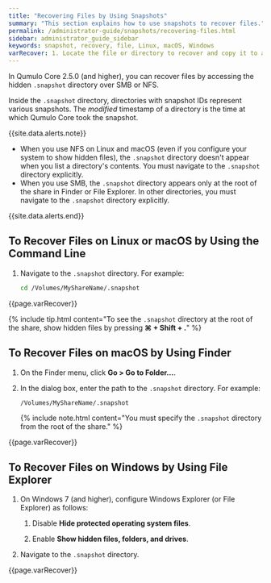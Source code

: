 ```yaml
---
title: "Recovering Files by Using Snapshots"
summary: "This section explains how to use snapshots to recover files."
permalink: /administrator-guide/snapshots/recovering-files.html
sidebar: administrator_guide_sidebar
keywords: snapshot, recovery, file, Linux, macOS, Windows
varRecover: 1. Locate the file or directory to recover and copy it to a new location.
---
```


In Qumulo Core 2.5.0 (and higher), you can recover files by accessing the hidden `.snapshot` directory over SMB or NFS.

Inside the `.snapshot` directory, directories with snapshot IDs represent various snapshots. The _modified_ timestamp of a directory is the time at which Qumulo Core took the snapshot.

{{site.data.alerts.note}}
<ul>
  <li>When you use NFS on Linux and macOS (even if you configure your system to show hidden files), the <code>.snapshot</code> directory doesn't appear when you list a directory's contents. You must navigate to the <code>.snapshot</code> directory explicitly.</li>
  <li>When you use SMB, the <code>.snapshot</code> directory appears only at the root of the share in Finder or File Explorer. In other directories, you must navigate to the <code>.snapshot</code> directory explicitly.</li>  
</ul>
{{site.data.alerts.end}}


## To Recover Files on Linux or macOS by Using the Command Line
1. Navigate to the `.snapshot` directory. For example:

   ```bash
   cd /Volumes/MyShareName/.snapshot
   ```
   
{{page.varRecover}}

{% include tip.html content="To see the `.snapshot` directory at the root of the share, show hidden files by pressing **&#8984; + Shift + .**" %}


## To Recover Files on macOS by Using Finder
1. On the Finder menu, click **Go > Go to Folder...**.

1. In the dialog box, enter the path to the `.snapshot` directory. For example:

   ```
   /Volumes/MyShareName/.snapshot
   ```

   {% include note.html content="You must specify the `.snapshot` directory from the root of the share." %}
   
{{page.varRecover}}


## To Recover Files on Windows by Using File Explorer
1. On Windows 7 (and higher), configure Windows Explorer (or File Explorer) as follows:

   1. Disable **Hide protected operating system files**.
   
   1. Enable **Show hidden files, folders, and drives**.

1. Navigate to the `.snapshot` directory.

{{page.varRecover}}
